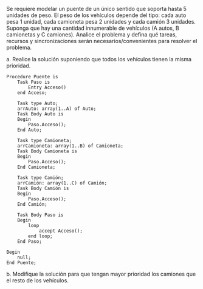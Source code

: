 Se requiere modelar un puente de un único sentido que soporta hasta 5 unidades de peso. El peso de los vehículos depende del tipo: cada auto pesa 1 unidad, cada camioneta pesa 2 unidades y cada camión 3 unidades. Suponga que hay una cantidad innumerable de vehículos (A autos, B camionetas y C camiones). Analice el problema y defina qué tareas, recursos y sincronizaciones serán necesarios/convenientes para resolver el problema.

a. Realice la solución suponiendo que todos los vehículos tienen la misma prioridad.
```
Procedure Puente is
    Task Paso is
        Entry Acceso()
    end Acceso;

    Task type Auto;
    arrAuto: array(1..A) of Auto;
    Task Body Auto is
    Begin
        Paso.Acceso();
    End Auto;

    Task type Camioneta;
    arrCamioneta: array(1..B) of Camioneta;
    Task Body Camioneta is
    Begin
        Paso.Acceso();
    End Camioneta;

    Task type Camión;
    arrCamión: array(1..C) of Camión;
    Task Body Camión is
    Begin
        Paso.Acceso();
    End Camión;

    Task Body Paso is
    Begin
        loop
            accept Acceso();
        end loop;
    End Paso;

Begin
    null;
End Puente;
```

b. Modifique la solución para que tengan mayor prioridad los camiones que el resto de los vehículos.
```

```